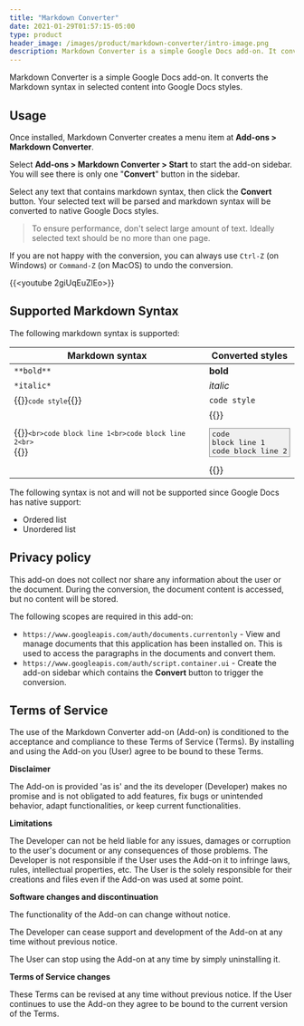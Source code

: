 ```yaml
---
title: "Markdown Converter"
date: 2021-01-29T01:57:15-05:00
type: product
header_image: /images/product/markdown-converter/intro-image.png
description: Markdown Converter is a simple Google Docs add-on. It converts the Markdown syntax in selected content into Google Docs styles.
---
```


Markdown Converter is a simple Google Docs add-on. It converts the Markdown syntax in selected content into Google Docs styles.

## Usage

Once installed, Markdown Converter creates a menu item at **Add-ons > Markdown Converter**.

Select **Add-ons > Markdown Converter > Start** to start the add-on sidebar. You will see there is only one "**Convert**" button in the sidebar.

Select any text that contains markdown syntax, then click the **Convert** button. Your selected text will be parsed and markdown syntax will be converted to native Google Docs styles.

> To ensure performance, don't select large amount of text. Ideally selected text should be no more than one page.

If you are not happy with the conversion, you can always use `Ctrl-Z` (on Windows) or `Command-Z` (on MacOS) to undo the conversion.

{{<youtube 2giUqEuZlEo>}}

## Supported Markdown Syntax

The following markdown syntax is supported:

Markdown syntax | Converted styles
----------------|--------------------
 `**bold**`     | **bold**
 `*italic*` | *italic*
{{<rawhtml>}}<code>`code style`</code>{{</rawhtml>}} | `code style`
{{<rawhtml>}}<code>```<br>code block line 1<br>code block line 2<br>```<br></code>{{</rawhtml>}} | {{<rawhtml>}}<pre style="border: 1px solid #888; padding: 2px 4px; background: #f0f0f0">code block line 1<br>code block line 2</pre>{{</rawhtml>}}

The following syntax is not and will not be supported since Google Docs has native support:

- Ordered list
- Unordered list

## Privacy policy

This add-on does not collect nor share any information about the user or the document. During the conversion, the document content is accessed, but no content will be stored.

The following scopes are required in this add-on:

- `https://www.googleapis.com/auth/documents.currentonly` - View and manage documents that this application has been installed on. This is used to access the paragraphs in the documents and convert them.
- `https://www.googleapis.com/auth/script.container.ui` - Create the add-on sidebar which contains the **Convert** button to trigger the conversion.


## Terms of Service

The use of the Markdown Converter add-on (Add-on) is conditioned to the acceptance and compliance to these Terms of Service (Terms). By installing and using the Add-on you (User) agree to be bound to these Terms.

**Disclaimer**

The Add-on is provided 'as is' and the its developer (Developer)  makes no promise and is not obligated to add features, fix bugs or unintended behavior, adapt functionalities, or keep current functionalities.

**Limitations**

The Developer can not be held liable for any issues, damages or corruption to the user's document or any consequences of those problems. The Developer is not responsible if the User uses the Add-on it to infringe laws, rules, intellectual properties, etc. The User is the solely responsible for their creations and files even if the Add-on was used at some point.

**Software changes and discontinuation**

The functionality of the Add-on can change without notice.

The Developer can cease support and development of the Add-on at any time without previous notice.

The User can stop using the Add-on at any time by simply uninstalling it.

**Terms of Service changes**

These Terms can be revised at any time without previous notice. If the User continues to use the Add-on they agree to be bound to the current version of the Terms.